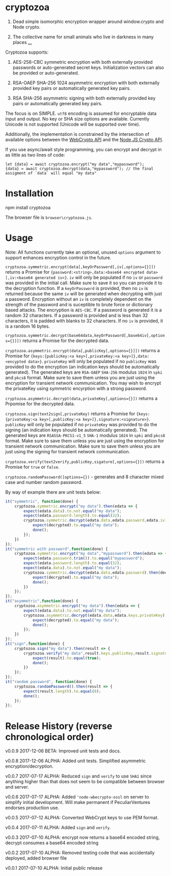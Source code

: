 # cryptozoa

1) Dead simple isomorphic encryption wrapper around window.crypto and Node crypto.

2) The collective name for small animals who live in darkness in many places [...](https://en.wikipedia.org/wiki/Cryptozoa)

Cryptozoa supports:

1) AES-256-CBC symmetric encryption with both externally provided passwords or auto-generated secret keys. Initialization vectors can also be provided or auto-generated.

2) RSA-OAEP SHA-256 1024 asymmetric encryption with both externally provided key pairs or automatically generated key pairs.

3) RSA SHA-256 asymmetric signing with both externally provided key pairs or automatically generated key pairs.

The focus is on SIMPLE. `utf8` encoding is assumed for encryptable data input and output. No key or SHA size options are available. Currently Unicode is not supported (Unicode will be supported over time).

Additionally, the implementation is constrained by the intersection of available options between the [WebCrypto API](https://developer.mozilla.org/en-US/docs/Web/API/Web_Crypto_API) 
and the [Node JS Crypto API](https://nodejs.org/api/crypto.html).

If you use async/await style programming, you can encrypt and decrypt in as little as two lines of code:

```
let {data} = await cryptozoa.encrypt("my data","mypassword");
{data} = await cryptozoa.decrypt(data,"mypassword"); // the final assigment of `data` will equal "my data"

```


# Installation

npm install cryptozoa

The browser file is `browser\cryptozoa.js`.

# Usage

Note: All functions currently take an optional, unused `options` argument to support enhances encryption control in the future.


`cryptozoa.symmetric.encrypt(data[,keyOrPassword[,iv[,options={}]])` returns a Promise for `{password:<string>,data:<base64 encrypted data>[,iv:<base64 generated iv>}`. `iv`
will only be populated if no `iv` or `password` was provided in the initial call. Make sure to save it so you can provide it to the decryption function. If a
`keyOrPassword` is provided, then no `iv` is returned because the same `iv` will be generated when decrypting with just a password. Encryption without an `iv`
is completely dependent on the strength of the password and is suceptible to brute force or dictionary based attacks. The encryption is `AES-CBC`. If a password is generated it is a random 32 characters. If 
a password is provided and is less than 32 characters, it is padded with blanks to 32 characters. If no `iv` is provided, it is a random 16 bytes.

`cryptozoa.symmetric.decrypt(base64data,keyOrPassword[,base64iv[,options={}]])` returns a Promise for the decrypted data.

`cryptozoa.asymmetric.encrypt(data[,publicKey[,options={}]])` returns a Promise for `{keys:{publicKey:<a key>[,privateKey:<a key>]},data:<encypted data>}`.
`privateKey` will only be populated if no `publicKey` was provided to do the encryption (an indication keys should be automatically generated). The generated keys are `RSA-OAEP` `SHA-256` modulus `1024` in `spki` and `pkcs8` format. Make sure to save them unless you are just using the encryption for transient network communication. You may wish to encrypt the privateKey using symmetric encyrption 
with a strong password.

`cryptozoa.asymmetric.decrypt(data,privateKey[,options={}])` returns a Prpomise for the decrypted data.

`cryptozoa.sign(text2sign[,privateKey)` returns a Promise for `{keys:{privateKey:<a key>[,publicKey:<a key>]},signature:<signature>}`. 
`publicKey` will only be populated if no `privateKey` was provided to do the signing (an indication keys should be automatically generated). The generated keys are `RSASSA-PKCS1-v1_5` `SHA-1` modulus `1024` in `spki` and `pkcs8` format. Make sure to save them unless you are just using the encryption for transient network communication. Make sure to save them unless you are just using the signing for transient network communication.

`cryptozoa.verify(text2verify,publicKey,sigature[,options={}])` returns a Promise for `true` or `false`.

`cryptozoa.randomPassword([options={})` - generates and 8 character mixed case and number random password.

By way of example there are unit tests below:

```javascript
it("symmetric", function(done) {
	cryptozoa.symmetric.encrypt("my data").then(edata => {
		expect(edata.data).to.not.equal("my data");
		expect(edata.password.length).to.equal(32);
		cryptozoa.symmetric.decrypt(edata.data,edata.password,edata.iv).then(decrypted => {
			expect(decrypted).to.equal("my data");
			done();
		});
	})
});
it("symmetric with password",function(done) {
	cryptozoa.symmetric.encrypt("my data","mypassword").then(edata => {
		expect(edata.password.trim()).to.equal("mypassword");
		expect(edata.password.length).to.equal(32);
		expect(edata.data).to.not.equal("my data");
		cryptozoa.symmetric.decrypt(edata.data,edata.password).then(decrypted => {
			expect(decrypted).to.equal("my data");
			done();
		})
	});
});
it("asymmetric",function(done) {
	cryptozoa.asymmetric.encrypt("my data").then(edata => {
		expect(edata.data).to.not.equal("my data");
		cryptozoa.asymmetric.decrypt(edata.data,edata.keys.privateKey).then(decrypted => {
			expect(decrypted).to.equal("my data");
			done();
		});
	})
});
it("sign",function(done) {
	cryptozoa.sign("my data").then(result => {
		cryptozoa.verify("my data",result.keys.publicKey,result.signature).then(result => {
			expect(result).to.equal(true);
			done();
		})
	});
});
it("random password", function(done) {
	cryptozoa.randomPassword().then(result => {
		expect(result.length).to.equal(8);
		done();
	});
});
```

# Release History (reverse chronological order)

v0.0.9 2017-12-06 BETA: Improved unit tests and docs.

v0.0.8 2017-12-06 ALPHA: Added unit tests. Simplified asymmetric encryption/decryption.

v0.0.7 2017-07-17 ALPHA: Reduced `sign` and `verify` to use `SHA1` since anything higher than that does not seem to be compatible between browser and server.

v0.0.6 2017-07-17 ALPHA: Added `'node-wbecrypto-ossl` on server to simplify initial development. Will make permanent if PeculiarVentures endorses production use.

v0.0.5 2017-07-12 ALPHA: Converted WebCrypt keys to use PEM format.

v0.0.4 2017-07-11 ALPHA: Added `sign` and `verify`.

v0.0.3 2017-07-10 ALPHA: encrypt now returns a base64 encoded string, decrypt consumes a base64 encoded string

v0.0.2 2017-07-10 ALPHA: Removed testing code that was accidentally deployed, added browser file

v0.0.1 2017-07-10 ALPHA: Initial public release
